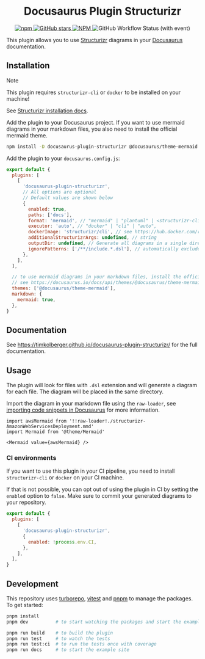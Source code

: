 <h1 align="center">Docusaurus Plugin Structurizr</h1>

<p align="center">
  <a href="https://www.npmjs.com/package/docusaurus-plugin-structurizr">
    <img
      alt="npm"
      src="https://img.shields.io/npm/v/docusaurus-plugin-structurizr?style=for-the-badge"
    />
  </a>
  <a href="https://github.com/TimKolberger/docusaurus-plugin-structurizr">
    <img
      alt="GitHub stars"
      src="https://img.shields.io/github/stars/TimKolberger/docusaurus-plugin-structurizr?logo=github&style=for-the-badge"
    />
  </a>
  <a href="https://github.com/TimKolberger/docusaurus-plugin-structurizr/blob/main/LICENSE.md">
    <img
      alt="NPM"
      src="https://img.shields.io/npm/l/docusaurus-plugin-structurizr?style=for-the-badge"
    />
  </a>
  <img
    alt="GitHub Workflow Status (with event)"
    src="https://img.shields.io/github/actions/workflow/status/TimKolberger/docusaurus-plugin-structurizr/release.yml?style=for-the-badge"
  />
</p>

This plugin allows you to use [Structurizr](https://structurizr.com/) diagrams in your
[Docusaurus](https://docusaurus.io/) documentation.

## Installation

> [!NOTE]
>
> This plugin requires `structurizr-cli` or `docker` to be installed on your machine!
>
> See [Structurizr installation docs](https://docs.structurizr.com/cli/installation).

Add the plugin to your Docusaurus project. If you want to use mermaid diagrams in your markdown
files, you also need to install the official mermaid theme.

```bash
npm install -D docusaurus-plugin-structurizr @docusaurus/theme-mermaid
```

Add the plugin to your `docusaurus.config.js`:

```js title="docusaurus.config.js"
export default {
  plugins: [
    [
      'docusaurus-plugin-structurizr',
      // All options are optional
      // Default values are shown below
      {
        enabled: true,
        paths: ['docs'],
        format: 'mermaid', // "mermaid" | "plantuml" | <structurizr-cli format: https://docs.structurizr.com/cli/export>
        executor: 'auto', // "docker" | "cli" | "auto",
        dockerImage: 'structurizr/cli', // see https://hub.docker.com/r/structurizr/cli
        additionalStructurizrArgs: undefined, // string
        outputDir: undefined, // Generate all diagrams in a single directory. E.g. "diagrams".
        ignorePatterns: ['/**/include.*.dsl'], // automatically exclude import files (eg: !import ../common/import.actors.dsl)
      },
    ],
  ],

  // to use mermaid diagrams in your markdown files, install the official mermaid theme
  // see https://docusaurus.io/docs/api/themes/@docusaurus/theme-mermaid
  themes: ['@docusaurus/theme-mermaid'],
  markdown: {
    mermaid: true,
  },
}
```

## Documentation

See https://timkolberger.github.io/docusaurus-plugin-structurizr/ for the full documentation.

## Usage

The plugin will look for files with `.dsl` extension and will generate a diagram for each file. The
diagram will be placed in the same directory.

Import the diagram in your markdown file using the `raw-loader`, see
[importing code snippets in Docusaurus](https://docusaurus.io/docs/markdown-features/react#importing-code-snippets)
for more information.

```mdx
import awsMermaid from '!!raw-loader!./structurizr-AmazonWebServicesDeployment.mmd'
import Mermaid from '@theme/Mermaid'

<Mermaid value={awsMermaid} />
```

### CI environments

If you want to use this plugin in your CI pipeline, you need to install `structurizr-cli` or
`docker` on your CI machine.

If that is not possible, you can opt out of using the plugin in CI by setting the `enabled` option
to `false`. Make sure to commit your generated diagrams to your repository.

```js title="docusaurus.config.js"
export default {
  plugins: [
    [
      'docusaurus-plugin-structurizr',
      {
        enabled: !process.env.CI,
      },
    ],
  ],
}
```

## Development

This repository uses [turborepo](https://turbo.build/), [vitest](https://vitest.dev/) and
[pnpm](https://pnpm.io/) to manage the packages. To get started:

```bash
pnpm install
pnpm dev          # to start watching the packages and start the example site

pnpm run build    # to build the plugin
pnpm run test     # to watch the tests
pnpm run test:ci  # to run the tests once with coverage
pnpm run docs     # to start the example site
```
